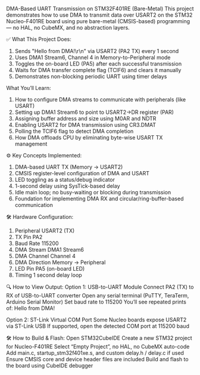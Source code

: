 DMA-Based UART Transmission on STM32F401RE (Bare-Metal)
This project demonstrates how to use DMA to transmit data over USART2 on the STM32 Nucleo-F401RE board using pure bare-metal (CMSIS-based) programming — no HAL, no CubeMX, and no abstraction layers.

✅ What This Project Does:
1. Sends "Hello from DMA!\r\n" via USART2 (PA2 TX) every 1 second
2. Uses DMA1 Stream6, Channel 4 in Memory-to-Peripheral mode
3. Toggles the on-board LED (PA5) after each successful transmission
4. Waits for DMA transfer complete flag (TCIF6) and clears it manually
5. Demonstrates non-blocking periodic UART using timer delays

What You’ll Learn:
1. How to configure DMA streams to communicate with peripherals (like USART)
2. Setting up DMA1 Stream6 to point to USART2->DR register (PAR)
3. Assigning buffer address and size using M0AR and NDTR
4. Enabling USART2 for DMA transmission using CR3.DMAT
5. Polling the TCIF6 flag to detect DMA completion
6. How DMA offloads CPU by eliminating byte-wise USART TX management

⚙️ Key Concepts Implemented:
1. DMA-based UART TX (Memory → USART2)
2. CMSIS register-level configuration of DMA and USART
3. LED toggling as a status/debug indicator
4. 1-second delay using SysTick-based delay
5. Idle main loop; no busy-waiting or blocking during transmission
5. Foundation for implementing DMA RX and circular/ring-buffer-based communication

🛠️ Hardware Configuration:
1. Peripheral	USART2 (TX)
2. TX Pin	PA2
3. Baud Rate	115200
4. DMA Stream	DMA1 Stream6
5. DMA Channel	Channel 4
6. DMA Direction	Memory → Peripheral
7. LED Pin	PA5 (on-board LED)
8. Timing	1 second delay loop

🔍 How to View Output:
Option 1: USB-to-UART Module
Connect PA2 (TX) to RX of USB-to-UART converter
Open any serial terminal (PuTTY, TeraTerm, Arduino Serial Monitor)
Set baud rate to 115200
You’ll see repeated prints of:
Hello from DMA!

Option 2: ST-Link Virtual COM Port
Some Nucleo boards expose USART2 via ST-Link USB
If supported, open the detected COM port at 115200 baud

🛠️ How to Build & Flash:
Open STM32CubeIDE
Create a new STM32 project for Nucleo-F401RE
Select “Empty Project”, no HAL, no CubeMX auto-code
Add main.c, startup_stm32f401xe.s, and custom delay.h / delay.c if used
Ensure CMSIS core and device header files are included
Build and flash to the board using CubeIDE debugger
